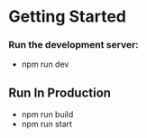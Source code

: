 # Getting Started

### Run the development server:

- npm run dev

## Run In Production

- npm run build
- npm run start
